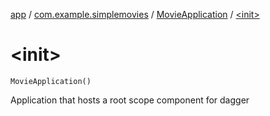 [app](../../index.md) / [com.example.simplemovies](../index.md) / [MovieApplication](index.md) / [&lt;init&gt;](./-init-.md)

# &lt;init&gt;

`MovieApplication()`

Application that hosts a root scope component for dagger

